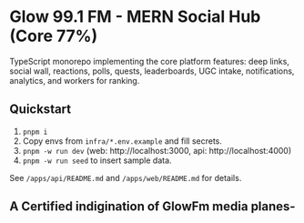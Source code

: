 # Glow 99.1 FM - MERN Social Hub (Core 77%)

TypeScript monorepo implementing the core platform features: deep links, social wall, reactions,
polls, quests, leaderboards, UGC intake, notifications, analytics, and workers for ranking.

## Quickstart
1) `pnpm i`
2) Copy envs from `infra/*.env.example` and fill secrets.
3) `pnpm -w run dev` (web: http://localhost:3000, api: http://localhost:4000)
4) `pnpm -w run seed` to insert sample data.

See `/apps/api/README.md` and `/apps/web/README.md` for details.


## A Certified indigination of GlowFm media planes-